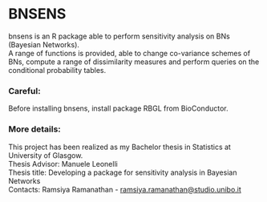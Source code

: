 # BNSENS

bnsens is an R package able to perform sensitivity analysis on BNs (Bayesian Networks).<br/> A range of functions is provided, able to change co-variance schemes of BNs, compute a range of dissimilarity measures and perform queries on the conditional probability tables.

### Careful:
Before installing bnsens, install package RBGL from BioConductor.

### More details:
This project has been realized as my Bachelor thesis in Statistics at University of Glasgow. <br/>
Thesis Advisor: Manuele Leonelli<br/>
Thesis title: Developing a package for sensitivity analysis in Bayesian Networks<br/>
Contacts: Ramsiya Ramanathan - ramsiya.ramanathan@studio.unibo.it
